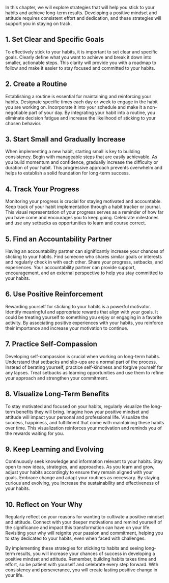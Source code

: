 
In this chapter, we will explore strategies that will help you stick to your habits and achieve long-term results. Developing a positive mindset and attitude requires consistent effort and dedication, and these strategies will support you in staying on track.

## 1\. Set Clear and Specific Goals

To effectively stick to your habits, it is important to set clear and specific goals. Clearly define what you want to achieve and break it down into smaller, actionable steps. This clarity will provide you with a roadmap to follow and make it easier to stay focused and committed to your habits.

## 2\. Create a Routine

Establishing a routine is essential for maintaining and reinforcing your habits. Designate specific times each day or week to engage in the habit you are working on. Incorporate it into your schedule and make it a non-negotiable part of your day. By integrating your habit into a routine, you eliminate decision fatigue and increase the likelihood of sticking to your chosen behavior.

## 3\. Start Small and Gradually Increase

When implementing a new habit, starting small is key to building consistency. Begin with manageable steps that are easily achievable. As you build momentum and confidence, gradually increase the difficulty or duration of your habit. This progressive approach prevents overwhelm and helps to establish a solid foundation for long-term success.

## 4\. Track Your Progress

Monitoring your progress is crucial for staying motivated and accountable. Keep track of your habit implementation through a habit tracker or journal. This visual representation of your progress serves as a reminder of how far you have come and encourages you to keep going. Celebrate milestones and use any setbacks as opportunities to learn and course correct.

## 5\. Find an Accountability Partner

Having an accountability partner can significantly increase your chances of sticking to your habits. Find someone who shares similar goals or interests and regularly check in with each other. Share your progress, setbacks, and experiences. Your accountability partner can provide support, encouragement, and an external perspective to help you stay committed to your habits.

## 6\. Use Positive Reinforcement

Rewarding yourself for sticking to your habits is a powerful motivator. Identify meaningful and appropriate rewards that align with your goals. It could be treating yourself to something you enjoy or engaging in a favorite activity. By associating positive experiences with your habits, you reinforce their importance and increase your motivation to continue.

## 7\. Practice Self-Compassion

Developing self-compassion is crucial when working on long-term habits. Understand that setbacks and slip-ups are a normal part of the process. Instead of berating yourself, practice self-kindness and forgive yourself for any lapses. Treat setbacks as learning opportunities and use them to refine your approach and strengthen your commitment.

## 8\. Visualize Long-Term Benefits

To stay motivated and focused on your habits, regularly visualize the long-term benefits they will bring. Imagine how your positive mindset and attitude will impact your personal and professional life. Visualize the success, happiness, and fulfillment that come with maintaining these habits over time. This visualization reinforces your motivation and reminds you of the rewards waiting for you.

## 9\. Keep Learning and Evolving

Continuously seek knowledge and information relevant to your habits. Stay open to new ideas, strategies, and approaches. As you learn and grow, adjust your habits accordingly to ensure they remain aligned with your goals. Embrace change and adapt your routines as necessary. By staying curious and evolving, you increase the sustainability and effectiveness of your habits.

## 10\. Reflect on Your Why

Regularly reflect on your reasons for wanting to cultivate a positive mindset and attitude. Connect with your deeper motivations and remind yourself of the significance and impact this transformation can have on your life. Revisiting your why will reignite your passion and commitment, helping you to stay dedicated to your habits, even when faced with challenges.

By implementing these strategies for sticking to habits and seeing long-term results, you will increase your chances of success in developing a positive mindset and attitude. Remember, building habits takes time and effort, so be patient with yourself and celebrate every step forward. With consistency and perseverance, you will create lasting positive change in your life.
